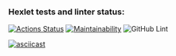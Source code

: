 ### Hexlet tests and linter status:
[![Actions Status](https://github.com/jPee2k/frontend-project-lvl1/workflows/hexlet-check/badge.svg)](https://github.com/jPee2k/frontend-project-lvl1/actions)
[![Maintainability](https://api.codeclimate.com/v1/badges/a99a88d28ad37a79dbf6/maintainability)](https://codeclimate.com/github/codeclimate/codeclimate/maintainability)
![GitHub Lint](https://github.com/jPee2k/frontend-project-lvl1/actions/workflows/github-lint.yml/badge.svg?branch=develop)

[![asciicast](https://asciinema.org/a/fNZO3HiKXTkFsfWJpb7bBpkGO.svg)](https://asciinema.org/a/fNZO3HiKXTkFsfWJpb7bBpkGO)
